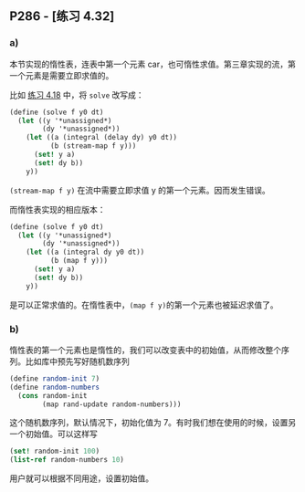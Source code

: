 ## P286 - [练习 4.32]

### a)

本节实现的惰性表，连表中第一个元素 car，也可惰性求值。第三章实现的流，第一个元素是需要立即求值的。

比如 [练习 4.18](./exercise_4_18.md) 中，将 `solve` 改写成：

``` Scheme
(define (solve f y0 dt)
  (let ((y '*unassigned*)
        (dy '*unassigned*))
    (let ((a (integral (delay dy) y0 dt))
          (b (stream-map f y)))
      (set! y a)
      (set! dy b))
    y))
```

`(stream-map f y)` 在流中需要立即求值 y 的第一个元素。因而发生错误。

而惰性表实现的相应版本：

``` Scheme
(define (solve f y0 dt)
  (let ((y '*unassigned*)
        (dy '*unassigned*))
    (let ((a (integral dy y0 dt))
          (b (map f y)))
      (set! y a)
      (set! dy b))
    y))
```   

是可以正常求值的。在惰性表中，`(map f y)`的第一个元素也被延迟求值了。

### b)

惰性表的第一个元素也是惰性的，我们可以改变表中的初始值，从而修改整个序列。比如库中预先写好随机数序列

``` Scheme
(define random-init 7)
(define random-numbers
  (cons random-init
        (map rand-update random-numbers)))
```

这个随机数序列，默认情况下，初始化值为 7。有时我们想在使用的时候，设置另一个初始值。可以这样写

``` Scheme
(set! random-init 100)
(list-ref random-numbers 10)
```

用户就可以根据不同用途，设置初始值。

